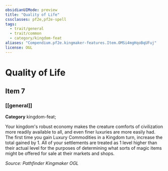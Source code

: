 ```yaml
---
obsidianUIMode: preview
title: "Quality of Life"
cssclasses: pf2e,pf2e-spell
tags:
  - trait/general
  - trait/common
  - category/kingdom-feat
aliases: "Compendium.pf2e.kingmaker-features.Item.OMSi4mgHqoBqUFuj"
license: OGL
---
```

# Quality of Life
## Item 7
### [[general]]

**Category** kingdom-feat; 




Your kingdom's robust economy makes the creature comforts of civilization more readily available to all, and even finer luxuries are more easily had. The first time you gain Luxury Commodities in a Kingdom turn, increase the total gained by 1. All of your settlements are treated as 1 level higher than their actual level for the purposes of determining what sorts of magic items might be offered for sale at their markets and shops.

*Source: Pathfinder Kingmaker*
*OGL*